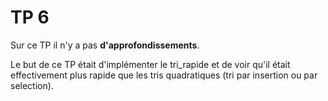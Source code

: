 # TP 6
Sur ce TP il n'y a pas **d'approfondissements**.

Le but de ce TP était d'implémenter le tri_rapide et de voir qu'il était effectivement plus rapide que les tris quadratiques (tri par insertion ou par selection).
